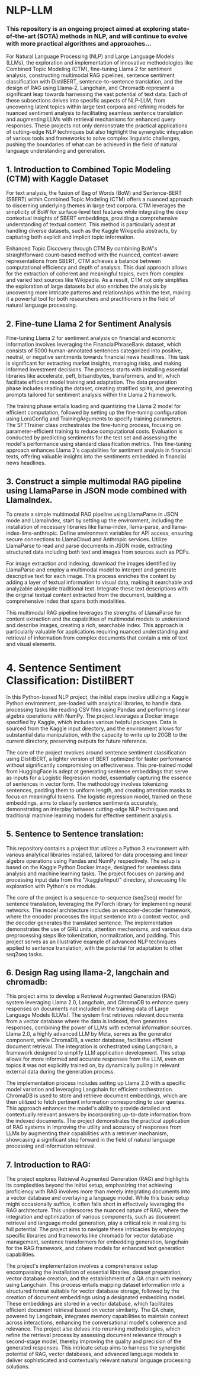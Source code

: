# NLP-LLM

### This repository is an ongoing project aimed at exploring state-of-the-art (SOTA) methods in NLP, and will continue to evolve with more practical algorithms and approaches...

For Natural Language Processing (NLP) and Large Language Models (LLMs), the exploration and implementation of innovative methodologies like Combined Topic Modeling (CTM), fine-tuning Llama 2 for sentiment analysis, constructing multimodal RAG pipelines, sentence sentiment classification with DistilBERT, sentence-to-sentence translation, and the design of RAG using Llama-2, Langchain, and Chromadb represent a significant leap towards harnessing the vast potential of text data. Each of these subsections delves into specific aspects of NLP-LLM, from uncovering latent topics within large text corpora and refining models for nuanced sentiment analysis to facilitating seamless sentence translation and augmenting LLMs with retrieval mechanisms for enhanced query responses. These projects not only demonstrate the practical applications of cutting-edge NLP techniques but also highlight the synergistic integration of various tools and frameworks to solve complex linguistic challenges, pushing the boundaries of what can be achieved in the field of natural language understanding and generation.



## 1. Introduction to Combined Topic Modeling (CTM) with Kaggle Dataset

For  text analysis, the fusion of Bag of Words (BoW) and Sentence-BERT (SBERT) within Combined Topic Modeling (CTM) offers a nuanced approach to discerning underlying themes in large text corpora. CTM leverages the simplicity of BoW for surface-level text features while integrating the deep contextual insights of SBERT embeddings, providing a comprehensive understanding of textual content. This method is particularly adept at handling diverse datasets, such as the Kaggle Wikipedia abstracts, by capturing both explicit and implicit topic information.

Enhanced Topic Discovery through CTM
By combining BoW's straightforward count-based method with the nuanced, context-aware representations from SBERT, CTM achieves a balance between computational efficiency and depth of analysis. This dual approach allows for the extraction of coherent and meaningful topics, even from complex and varied text sources like Wikipedia. As a result, CTM not only simplifies the exploration of large datasets but also enriches the analysis by uncovering more intricate patterns and relationships within the text, making it a powerful tool for both researchers and practitioners in the field of natural language processing.

## 2. Fine-tune Llama 2 for Sentiment Analysis

Fine-tuning Llama 2 for sentiment analysis on financial and economic information involves leveraging the FinancialPhraseBank dataset, which consists of 5000 human-annotated sentences categorized into positive, neutral, or negative sentiments towards financial news headlines. This task is significant for extracting market insights, managing risks, and making informed investment decisions. The process starts with installing essential libraries like accelerate, peft, bitsandbytes, transformers, and trl, which facilitate efficient model training and adaptation. The data preparation phase includes reading the dataset, creating stratified splits, and generating prompts tailored for sentiment analysis within the Llama 2 framework.

The training phase entails loading and quantizing the Llama 2 model for efficient computation, followed by setting up the fine-tuning configuration using LoraConfig and TrainingArguments to specify training parameters. The SFTTrainer class orchestrates the fine-tuning process, focusing on parameter-efficient training to reduce computational costs. Evaluation is conducted by predicting sentiments for the test set and assessing the model's performance using standard classification metrics. This fine-tuning approach enhances Llama 2's capabilities for sentiment analysis in financial texts, offering valuable insights into the sentiments embedded in financial news headlines.

## 3. Construct a simple multimodal RAG pipeline using LlamaParse in JSON mode combined with LlamaIndex.

To create a simple multimodal RAG pipeline using LlamaParse in JSON mode and LlamaIndex, start by setting up the environment, including the installation of necessary libraries like llama-index, llama-parse, and llama-index-llms-anthropic. Define environment variables for API access, ensuring secure connections to LlamaCloud and Anthropic services. Utilize LlamaParse to read and parse documents in JSON mode, extracting structured data including both text and images from sources such as PDFs.

For image extraction and indexing, download the images identified by LlamaParse and employ a multimodal model to interpret and generate descriptive text for each image. This process enriches the content by adding a layer of textual information to visual data, making it searchable and analyzable alongside traditional text. Integrate these text descriptions with the original textual content extracted from the document, building a comprehensive index that spans both modalities.

This multimodal RAG pipeline leverages the strengths of LlamaParse for content extraction and the capabilities of multimodal models to understand and describe images, creating a rich, searchable index. This approach is particularly valuable for applications requiring nuanced understanding and retrieval of information from complex documents that contain a mix of text and visual elements.

# 4.  Sentence Sentiment Classification: DistilBERT
In this Python-based NLP project, the initial steps involve utilizing a Kaggle Python environment, pre-loaded with analytical libraries, to handle data processing tasks like reading CSV files using Pandas and performing linear algebra operations with NumPy. The project leverages a Docker image specified by Kaggle, which includes various helpful packages. Data is sourced from the Kaggle input directory, and the environment allows for substantial data manipulation, with the capacity to write up to 20GB to the current directory, preserving outputs for future reference.

The core of the project revolves around sentence sentiment classification using DistilBERT, a lighter version of BERT optimized for faster performance without significantly compromising on effectiveness. This pre-trained model from HuggingFace is adept at generating sentence embeddings that serve as inputs for a Logistic Regression model, essentially capturing the essence of sentences in vector form. The methodology involves tokenizing sentences, padding them to uniform length, and creating attention masks to focus on meaningful tokens. The logistic regression model, trained on these embeddings, aims to classify sentence sentiments accurately, demonstrating an interplay between cutting-edge NLP techniques and traditional machine learning models for effective sentiment analysis.

## 5. Sentence to Sentence translation:

This repository contains a project that utilizes a Python 3 environment with various analytical libraries installed, tailored for data processing and linear algebra operations using Pandas and NumPy respectively. The setup is based on the Kaggle Python Docker image, designed for seamless data analysis and machine learning tasks. The project focuses on parsing and processing input data from the "/kaggle/input/" directory, showcasing file exploration with Python's os module.

The core of the project is a sequence-to-sequence (seq2seq) model for sentence translation, leveraging the PyTorch library for implementing neural networks. The model architecture includes an encoder-decoder framework, where the encoder processes the input sentence into a context vector, and the decoder generates the translated sentence. The implementation demonstrates the use of GRU units, attention mechanisms, and various data preprocessing steps like tokenization, normalization, and padding. This project serves as an illustrative example of advanced NLP techniques applied to sentence translation, with the potential for adaptation to other seq2seq tasks.

## 6. Design Rag using llama-2, langchain and chromadb:
This project aims to develop a Retrieval Augmented Generation (RAG) system leveraging Llama 2.0, Langchain, and ChromaDB to enhance query responses on documents not included in the training data of Large Language Models (LLMs). The system first retrieves relevant documents from a vector database where the data is indexed, then generates responses, combining the power of LLMs with external information sources. Llama 2.0, a highly advanced LLM by Meta, serves as the generator component, while ChromaDB, a vector database, facilitates efficient document retrieval. The integration is orchestrated using Langchain, a framework designed to simplify LLM application development. This setup allows for more informed and accurate responses from the LLM, even on topics it was not explicitly trained on, by dynamically pulling in relevant external data during the generation process.

The implementation process includes setting up Llama 2.0 with a specific model variation and leveraging Langchain for efficient orchestration. ChromaDB is used to store and retrieve document embeddings, which are then utilized to fetch pertinent information corresponding to user queries. This approach enhances the model's ability to provide detailed and contextually relevant answers by incorporating up-to-date information from the indexed documents. The project demonstrates the practical application of RAG systems in improving the utility and accuracy of responses from LLMs by augmenting their capabilities with a retriever mechanism, showcasing a significant step forward in the field of natural language processing and information retrieval.

## 7. Introduction to RAG:

The project explores Retrieval Augmented Generation (RAG) and highlights its complexities beyond the initial setup, emphasizing that achieving proficiency with RAG involves more than merely integrating documents into a vector database and overlaying a language model. While this basic setup might occasionally suffice, it often falls short in effectively leveraging the RAG architecture. This underscores the nuanced nature of RAG, where the integration and optimization of various components, such as document retrieval and language model generation, play a critical role in realizing its full potential. The project aims to navigate these intricacies by employing specific libraries and frameworks like chromadb for vector database management, sentence transformers for embedding generation, langchain for the RAG framework, and cohere models for enhanced text generation capabilities.

The project's implementation involves a comprehensive setup encompassing the installation of essential libraries, dataset preparation, vector database creation, and the establishment of a QA chain with memory using Langchain. This process entails mapping dataset information into a structured format suitable for vector database storage, followed by the creation of document embeddings using a designated embedding model. These embeddings are stored in a vector database, which facilitates efficient document retrieval based on vector similarity. The QA chain, powered by Langchain, integrates memory capabilities to maintain context across interactions, enhancing the conversational model's coherence and relevance. The project also delves into reranking methodologies, which refine the retrieval process by assessing document relevance through a second-stage model, thereby improving the quality and precision of the generated responses. This intricate setup aims to harness the synergistic potential of RAG, vector databases, and advanced language models to deliver sophisticated and contextually relevant natural language processing solutions.
